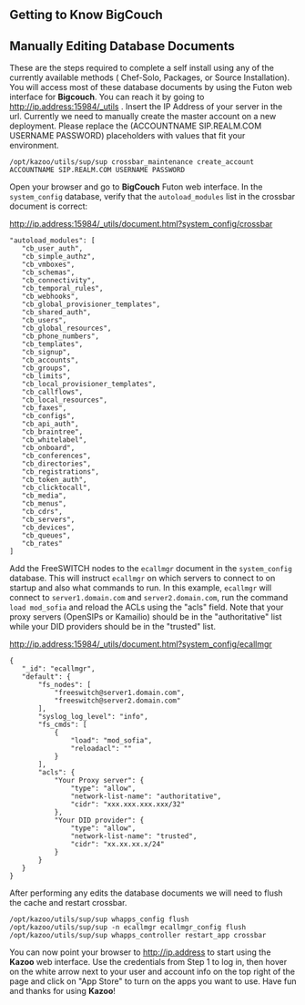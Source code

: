 ## Getting to Know BigCouch



## Manually Editing Database Documents

These are the steps required to complete a self install using any of the currently available methods ( Chef-Solo, Packages, or Source Installation). You will access most of these database documents by using the Futon web interface for **Bigcouch**. You can reach it by going to  http://ip.address:15984/_utils . Insert the IP Address of your server in the url. Currently we need to manually create the master account on a new deployment. Please replace the (ACCOUNTNAME SIP.REALM.COM USERNAME PASSWORD) placeholders with values that fit your environment.

`/opt/kazoo/utils/sup/sup crossbar_maintenance create_account ACCOUNTNAME SIP.REALM.COM USERNAME PASSWORD`

Open your browser and go to **BigCouch** Futon web interface. In the `system_config` database, verify that the `autoload_modules` list in the crossbar document is correct:
 
http://ip.address:15984/_utils/document.html?system_config/crossbar
 ```
"autoload_modules": [
    "cb_user_auth",
    "cb_simple_authz",
    "cb_vmboxes",
    "cb_schemas",
    "cb_connectivity",
    "cb_temporal_rules",
    "cb_webhooks",
    "cb_global_provisioner_templates",
    "cb_shared_auth",
    "cb_users",
    "cb_global_resources",
    "cb_phone_numbers",
    "cb_templates",
    "cb_signup",
    "cb_accounts",
    "cb_groups",
    "cb_limits",
    "cb_local_provisioner_templates",
    "cb_callflows",
    "cb_local_resources",
    "cb_faxes",
    "cb_configs",
    "cb_api_auth",
    "cb_braintree",
    "cb_whitelabel",
    "cb_onboard",
    "cb_conferences",
    "cb_directories",
    "cb_registrations",
    "cb_token_auth",
    "cb_clicktocall",
    "cb_media",
    "cb_menus",
    "cb_cdrs",
    "cb_servers",
    "cb_devices",
    "cb_queues",
    "cb_rates"
]
```

Add the FreeSWITCH nodes to the `ecallmgr` document in the `system_config` database. This will instruct `ecallmgr` on which servers to connect to on startup and also what commands to run. In this example, `ecallmgr` will connect to `server1.domain.com` and `server2.domain.com`, run the command `load mod_sofia` and reload the ACLs using the "acls" field. Note that your proxy servers (OpenSIPs or Kamailio) should be in the "authoritative" list while your DID providers should be in the "trusted" list.
 
http://ip.address:15984/_utils/document.html?system_config/ecallmgr
 ```
{
    "_id": "ecallmgr",
    "default": {
        "fs_nodes": [
            "freeswitch@server1.domain.com",
            "freeswitch@server2.domain.com"
        ],
        "syslog_log_level": "info",
        "fs_cmds": [
            {
                "load": "mod_sofia",
                "reloadacl": ""
            }
        ],
        "acls": {
            "Your Proxy server": {
                "type": "allow",
                "network-list-name": "authoritative",
                "cidr": "xxx.xxx.xxx.xxx/32"
            },
            "Your DID provider": {
                "type": "allow",
                "network-list-name": "trusted",
                "cidr": "xx.xx.xx.x/24"
            }
        }
    }
}
```
After performing any edits the database documents we will need to flush the cache and restart crossbar.
```
/opt/kazoo/utils/sup/sup whapps_config flush
/opt/kazoo/utils/sup/sup -n ecallmgr ecallmgr_config flush 
/opt/kazoo/utils/sup/sup whapps_controller restart_app crossbar
```
You can now point your browser to  http://ip.address to start using the **Kazoo** web interface. Use the credentials from Step 1 to log in, then hover on the white arrow next to your user and account info on the top right of the page and click on "App Store" to turn on the apps you want to use. Have fun and thanks for using **Kazoo**!

